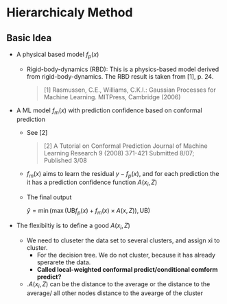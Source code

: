 # Hierarchicaly Method



## Basic Idea

* A physical based model $f_p(x)$

  * Rigid-body-dynamics (RBD): This is a physics-based model derived from rigid-body-dynamics. The RBD result is taken from [1], p. 24.

    > [1] Rasmussen, C.E., Williams, C.K.I.: Gaussian Processes for Machine Learning. MITPress, Cambridge (2006)					



* A ML model $f_m(x)$ with prediction confidence based on  conformal prediction

  * See [2]

    > [2] A Tutorial on Conformal Prediction  Journal of Machine Learning Research 9 (2008) 371-421 Submitted 8/07; Published 3/08

  * $f_m(x)$  aims to learn the residual  $y-f_p(x)$, and for each prediction the  it has a prediction confidence function $A(x_i, Z)$ 

  * The final output

  	$\hat y=\min( \max(\mbox{UB} f_p(x)+f_m(x)\times A(x,Z)),\mbox{UB})$

* The flexibiltiy is to define a  good $A(x_i, Z)$

  * We need to cluseter the data set  to several clusters, and assign xi to cluster.
    * For the decision tree.  We do not cluster, because it has already sperarete the data.
    * **Called local-weighted conformal predict/conditional comform predict?**
  * .$A(x_i, Z)$ can be the distance to the average or the distance to the average/ all other nodes distance to the avearge of the cluster  











